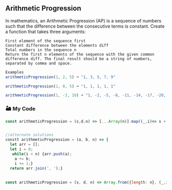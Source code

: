 ## Arithmetic Progression

In mathematics, an Arithmetic Progression (AP) is a sequence of numbers such that the difference between the consecutive terms is constant. Create a function that takes three arguments:
```
First element of the sequence first
Constant difference between the elements diff
Total numbers in the sequence n
Return the first n elements of the sequence with the given common difference diff. The final result should be a string of numbers, separated by comma and space.
```
```js
Examples
arithmeticProgression(1, 2, 5) ➞ "1, 3, 5, 7, 9"

arithmeticProgression(1, 0, 5) ➞ "1, 1, 1, 1, 1"

arithmeticProgression(1, -3, 10) ➞ "1, -2, -5, -8, -11, -14, -17, -20, -23, -26"
```
### 🏜️ My Code
```js
const arithmeticProgression = (s,d,n) => [...Array(n)].map((_,i)=> s + i * d).join(', ');


//alternate solutions
constt arithmeticProgression = (a, b, n) => {
  let arr = [];
  let i = 0;
   while(i < n) {arr.push(a);
    a += b;
    i += 1;}
  return arr.join(', ');}
  
  
const arithmeticProgression = (s, d, n) => Array.from({length: n}, (_,i) => s + d * i).join(', ');
```

